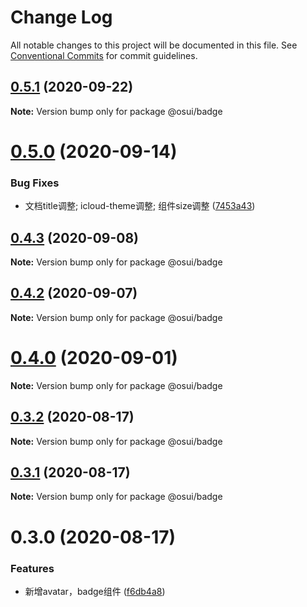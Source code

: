 # Change Log

All notable changes to this project will be documented in this file.
See [Conventional Commits](https://conventionalcommits.org) for commit guidelines.

## [0.5.1](https://gitee.com/gitee-fe/osui/tree/master/compare/@osui/badge@0.5.0...@osui/badge@0.5.1) (2020-09-22)

**Note:** Version bump only for package @osui/badge





# [0.5.0](https://gitee.com/gitee-fe/osui/tree/master/compare/@osui/badge@0.4.3...@osui/badge@0.5.0) (2020-09-14)


### Bug Fixes

* 文档title调整; icloud-theme调整; 组件size调整 ([7453a43](https://gitee.com/gitee-fe/osui/tree/master/commits/7453a437fb419db875709b32f934ba9e3454f895))





## [0.4.3](https://gitee.com/gitee-fe/osui/tree/master/compare/@osui/badge@0.4.2...@osui/badge@0.4.3) (2020-09-08)

**Note:** Version bump only for package @osui/badge





## [0.4.2](https://gitee.com/gitee-fe/osui/tree/master/compare/@osui/badge@0.3.2...@osui/badge@0.4.2) (2020-09-07)

**Note:** Version bump only for package @osui/badge





# [0.4.0](https://gitee.com/gitee-fe/osui/tree/master/compare/@osui/badge@0.3.2...@osui/badge@0.4.0) (2020-09-01)

**Note:** Version bump only for package @osui/badge





## [0.3.2](https://gitee.com/gitee-fe/osui/tree/master/compare/@osui/badge@0.3.1...@osui/badge@0.3.2) (2020-08-17)

**Note:** Version bump only for package @osui/badge





## [0.3.1](https://gitee.com/gitee-fe/osui/tree/master/compare/@osui/badge@0.3.0...@osui/badge@0.3.1) (2020-08-17)

**Note:** Version bump only for package @osui/badge





# 0.3.0 (2020-08-17)


### Features

* 新增avatar，badge组件 ([f6db4a8](https://gitee.com/gitee-fe/osui/tree/master/commits/f6db4a8575c347ffe1aa3b1c575590ae8a844567))
